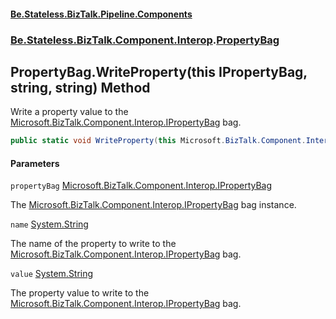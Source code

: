 #### [Be.Stateless.BizTalk.Pipeline.Components](README.md 'README')
### [Be.Stateless.BizTalk.Component.Interop](Be.Stateless.BizTalk.Component.Interop.md 'Be.Stateless.BizTalk.Component.Interop').[PropertyBag](PropertyBag.md 'Be.Stateless.BizTalk.Component.Interop.PropertyBag')

## PropertyBag.WriteProperty(this IPropertyBag, string, string) Method

Write a property value to the [Microsoft.BizTalk.Component.Interop.IPropertyBag](https://docs.microsoft.com/en-us/dotnet/api/Microsoft.BizTalk.Component.Interop.IPropertyBag 'Microsoft.BizTalk.Component.Interop.IPropertyBag') bag.

```csharp
public static void WriteProperty(this Microsoft.BizTalk.Component.Interop.IPropertyBag propertyBag, string name, string value);
```
#### Parameters

<a name='Be.Stateless.BizTalk.Component.Interop.PropertyBag.WriteProperty(thisMicrosoft.BizTalk.Component.Interop.IPropertyBag,string,string).propertyBag'></a>

`propertyBag` [Microsoft.BizTalk.Component.Interop.IPropertyBag](https://docs.microsoft.com/en-us/dotnet/api/Microsoft.BizTalk.Component.Interop.IPropertyBag 'Microsoft.BizTalk.Component.Interop.IPropertyBag')

The [Microsoft.BizTalk.Component.Interop.IPropertyBag](https://docs.microsoft.com/en-us/dotnet/api/Microsoft.BizTalk.Component.Interop.IPropertyBag 'Microsoft.BizTalk.Component.Interop.IPropertyBag') bag instance.

<a name='Be.Stateless.BizTalk.Component.Interop.PropertyBag.WriteProperty(thisMicrosoft.BizTalk.Component.Interop.IPropertyBag,string,string).name'></a>

`name` [System.String](https://docs.microsoft.com/en-us/dotnet/api/System.String 'System.String')

The name of the property to write to the [Microsoft.BizTalk.Component.Interop.IPropertyBag](https://docs.microsoft.com/en-us/dotnet/api/Microsoft.BizTalk.Component.Interop.IPropertyBag 'Microsoft.BizTalk.Component.Interop.IPropertyBag') bag.

<a name='Be.Stateless.BizTalk.Component.Interop.PropertyBag.WriteProperty(thisMicrosoft.BizTalk.Component.Interop.IPropertyBag,string,string).value'></a>

`value` [System.String](https://docs.microsoft.com/en-us/dotnet/api/System.String 'System.String')

The property value to write to the [Microsoft.BizTalk.Component.Interop.IPropertyBag](https://docs.microsoft.com/en-us/dotnet/api/Microsoft.BizTalk.Component.Interop.IPropertyBag 'Microsoft.BizTalk.Component.Interop.IPropertyBag') bag.